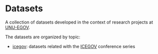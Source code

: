 
# Datasets

A collection of datasets developed in the context of research projects at
[UNU-EGOV](https://egov.unu.edu/).

The datasets are organized by topic:

* [icegov](icegov): datasets related with the
[ICEGOV](http://www.icegov.org/about/) conference series

